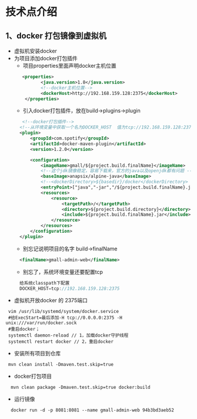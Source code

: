 # 技术点介绍
## 1、docker 打包镜像到虚拟机
- 虚拟机安装docker
- 为项目添加docker打包插件
    - 项目properties里面声明docker主机位置
    ```xml
       <properties>
              <java.version>1.8</java.version>
              <!--docker主机位置-->
              <dockerHost>http://192.168.159.128:2375</dockerHost>
        </properties>
    ```
    - 引入docker打包插件，放在build->plugins->plugin
    ```xml
       <!--docker打包插件-->
      <!--从环境变量中获取一个名为DOCKER_HOST  值为tcp://192.168.159.128:2375-->
      <plugin>
          <groupId>com.spotify</groupId>
          <artifactId>docker-maven-plugin</artifactId>
          <version>1.2.0</version>

          <configuration>
              <imageName>gmall/${project.build.finalName}</imageName>
              <!--这个jdk镜像稳定，容易下载来，官方的java以及openjdk都有问题 -->
              <baseImage>anapsix/alpine-java</baseImage>
              <!--<dockerDirectory>${basedir}/docker</dockerDirectory>  指定 Dockerfile 路径-->
              <entryPoint>["java","-jar","/${project.build.finalName}.jar"]</entryPoint>
              <resources>
                  <resource>
                      <targetPath>/</targetPath>
                      <directory>${project.build.directory}</directory>
                      <include>${project.build.finalName}.jar</include>
                  </resource>
              </resources>
          </configuration>
      </plugin>
    ```
    - 别忘记说明项目的名字 build->finalName
    ```xml
      <finalName>gmall-admin-web</finalName>
    ```
    - 别忘了，系统环境变量还要配置tcp
    ```java
      给系统classpath下配置
      DOCKER_HOST=tcp://192.168.159.128:2375
    ```
 - 虚拟机开放docker 的 2375端口
```shell
 vim /usr/lib/systemd/system/docker.service
 #给ExecStart=最后添加-H tcp://0.0.0.0:2375 -H unix:///var/run/docker.sock
 #重启docker；
 systemctl daemon-reload // 1，加载docker守护线程
 systemctl restart docker // 2，重启docker
```
 - 安装所有项目到仓库
 ```shell
  mvn clean install -Dmaven.test.skip=true
 ```
 
 - docker打包项目
 
  ```shell
    mvn clean package -Dmaven.test.skip=true docker:build
   ```
  
  - 运行镜像
  ```shell
    docker run -d -p 8081:8081 --name gmall-admin-web 94b3bd3aeb52
   ```
  


    

    